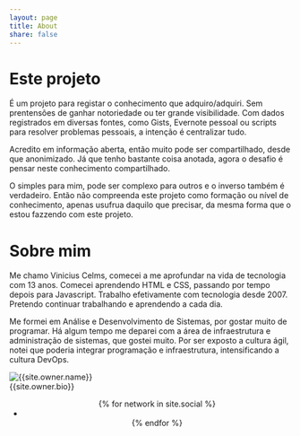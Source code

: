 ```yaml
---
layout: page
title: About
share: false
---
```


# Este projeto

É um projeto para registar o conhecimento que adquiro/adquiri. Sem prentensões de ganhar notoriedade ou ter grande visibilidade. Com dados registrados em diversas fontes, como Gists, Evernote pessoal ou scripts para resolver problemas pessoais, a intenção é centralizar tudo.

Acredito em informação aberta, então muito pode ser compartilhado, desde que anonimizado. Já que tenho bastante coisa anotada, agora o desafio é pensar neste conhecimento compartilhado.

O simples para mim, pode ser complexo para outros e o inverso também é verdadeiro. Então não compreenda este projeto como formação ou nível de conhecimento, apenas usufrua daquilo que precisar, da mesma forma que o estou fazzendo com este projeto.

# Sobre mim

Me chamo Vinicius Celms, comecei a me aprofundar na vida de tecnologia com 13 anos. Comecei aprendendo HTML e CSS, passando por tempo depois para Javascript. Trabalho efetivamente com tecnologia desde 2007. Pretendo continuar trabalhando e aprendendo a cada dia.

Me formei em Análise e Desenvolvimento de Sistemas, por gostar muito de programar. Há algum tempo me deparei com a área de infraestrutura e administração de sistemas, que gostei muito. Por ser exposto a cultura ágil, notei que poderia integrar programação e infraestrutura, intensificando a cultura DevOps.

<div class="read-more">
<div class="author-share">
  <div class="author-container">
    <img class="author-img" src="{{site.url}}/{{site.owner.avatar}}" alt="{{site.owner.name}}" />
    <div class="author-bio">{{site.owner.bio}}</div>
  </div>
  <ul class="list-inline social-buttons" style="text-align: center">
    {% for network in site.social %}
      <li><a href="{{ network.url }}" target="_blank"><i class="fa fa-{{ network.title }} fa-fw"></i></a></li>
    {% endfor %}
  </ul>
</div>
</div>